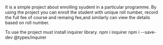 It is a simple project about enrolling syudent in a particular programme. By using the project you can enroll the student with unique roll number,
record the full fee of course and remaing fee,and similarly can view the details based on roll number. 

To use the project must install inquirer library. 
npm i inquirer 
npm i --save-dev @types/inquirer

